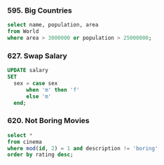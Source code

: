 ### 595. Big Countries
```sql
select name, population, area
from World
where area > 3000000 or population > 25000000;
```

### 627. Swap Salary
```sql
UPDATE salary
SET 
  sex = case sex 
      when 'm' then 'f'
      else 'm'
  end;
```

### 620. Not Boring Movies
```sql
select *
from cinema
where mod(id, 2) = 1 and description != 'boring'
order by rating desc; 
```
